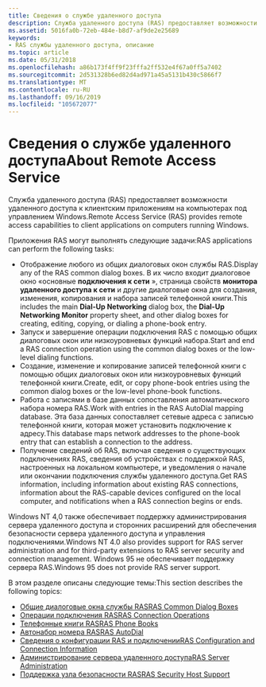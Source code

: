```yaml
---
title: Сведения о службе удаленного доступа
description: Служба удаленного доступа (RAS) предоставляет возможности удаленного доступа к клиентским приложениям на компьютерах под управлением Windows.
ms.assetid: 5016fa0b-72eb-484e-b8d7-af9de2e25689
keywords:
- RAS службы удаленного доступа, описание
ms.topic: article
ms.date: 05/31/2018
ms.openlocfilehash: a86b173f4ff9f23fffa2ff532e4f67a0ff5a7402
ms.sourcegitcommit: 2d531328b6ed82d4ad971a45a5131b430c5866f7
ms.translationtype: MT
ms.contentlocale: ru-RU
ms.lasthandoff: 09/16/2019
ms.locfileid: "105672077"
---
```

# <a name="about-remote-access-service"></a><span data-ttu-id="36a9f-104">Сведения о службе удаленного доступа</span><span class="sxs-lookup"><span data-stu-id="36a9f-104">About Remote Access Service</span></span>

<span data-ttu-id="36a9f-105">Служба удаленного доступа (RAS) предоставляет возможности удаленного доступа к клиентским приложениям на компьютерах под управлением Windows.</span><span class="sxs-lookup"><span data-stu-id="36a9f-105">Remote Access Service (RAS) provides remote access capabilities to client applications on computers running Windows.</span></span>

<span data-ttu-id="36a9f-106">Приложения RAS могут выполнять следующие задачи:</span><span class="sxs-lookup"><span data-stu-id="36a9f-106">RAS applications can perform the following tasks:</span></span>

-   <span data-ttu-id="36a9f-107">Отображение любого из общих диалоговых окон службы RAS.</span><span class="sxs-lookup"><span data-stu-id="36a9f-107">Display any of the RAS common dialog boxes.</span></span> <span data-ttu-id="36a9f-108">В их число входит диалоговое окно «основные **подключения к сети** », страница свойств **монитора удаленного доступа к сети** и другие диалоговые окна для создания, изменения, копирования и набора записей телефонной книги.</span><span class="sxs-lookup"><span data-stu-id="36a9f-108">This includes the main **Dial-Up Networking** dialog box, the **Dial-Up Networking Monitor** property sheet, and other dialog boxes for creating, editing, copying, or dialing a phone-book entry.</span></span>
-   <span data-ttu-id="36a9f-109">Запуск и завершение операции подключения RAS с помощью общих диалоговых окон или низкоуровневых функций набора.</span><span class="sxs-lookup"><span data-stu-id="36a9f-109">Start and end a RAS connection operation using the common dialog boxes or the low-level dialing functions.</span></span>
-   <span data-ttu-id="36a9f-110">Создание, изменение и копирование записей телефонной книги с помощью общих диалоговых окон или низкоуровневых функций телефонной книги.</span><span class="sxs-lookup"><span data-stu-id="36a9f-110">Create, edit, or copy phone-book entries using the common dialog boxes or the low-level phone-book functions.</span></span>
-   <span data-ttu-id="36a9f-111">Работа с записями в базе данных сопоставления автоматического набора номера RAS.</span><span class="sxs-lookup"><span data-stu-id="36a9f-111">Work with entries in the RAS AutoDial mapping database.</span></span> <span data-ttu-id="36a9f-112">Эта база данных сопоставляет сетевые адреса с записью телефонной книги, которая может установить подключение к адресу.</span><span class="sxs-lookup"><span data-stu-id="36a9f-112">This database maps network addresses to the phone-book entry that can establish a connection to the address.</span></span>
-   <span data-ttu-id="36a9f-113">Получение сведений об RAS, включая сведения о существующих подключениях RAS, сведения об устройствах с поддержкой RAS, настроенных на локальном компьютере, и уведомления о начале или окончании подключения службы удаленного доступа.</span><span class="sxs-lookup"><span data-stu-id="36a9f-113">Get RAS information, including information about existing RAS connections, information about the RAS-capable devices configured on the local computer, and notifications when a RAS connection begins or ends.</span></span>

<span data-ttu-id="36a9f-114">Windows NT 4,0 также обеспечивает поддержку администрирования сервера удаленного доступа и сторонних расширений для обеспечения безопасности сервера удаленного доступа и управления подключениями.</span><span class="sxs-lookup"><span data-stu-id="36a9f-114">Windows NT 4.0 also provides support for RAS server administration and for third-party extensions to RAS server security and connection management.</span></span> <span data-ttu-id="36a9f-115">Windows 95 не обеспечивает поддержку сервера RAS.</span><span class="sxs-lookup"><span data-stu-id="36a9f-115">Windows 95 does not provide RAS server support.</span></span>

<span data-ttu-id="36a9f-116">В этом разделе описаны следующие темы:</span><span class="sxs-lookup"><span data-stu-id="36a9f-116">This section describes the following topics:</span></span>

-   [<span data-ttu-id="36a9f-117">Общие диалоговые окна службы RAS</span><span class="sxs-lookup"><span data-stu-id="36a9f-117">RAS Common Dialog Boxes</span></span>](ras-common-dialog-boxes.md)
-   [<span data-ttu-id="36a9f-118">Операции подключения RAS</span><span class="sxs-lookup"><span data-stu-id="36a9f-118">RAS Connection Operations</span></span>](ras-connection-operations.md)
-   [<span data-ttu-id="36a9f-119">Телефонные книги RAS</span><span class="sxs-lookup"><span data-stu-id="36a9f-119">RAS Phone Books</span></span>](ras-phone-books.md)
-   [<span data-ttu-id="36a9f-120">Автонабор номера RAS</span><span class="sxs-lookup"><span data-stu-id="36a9f-120">RAS AutoDial</span></span>](ras-autodial.md)
-   [<span data-ttu-id="36a9f-121">Сведения о конфигурации RAS и подключении</span><span class="sxs-lookup"><span data-stu-id="36a9f-121">RAS Configuration and Connection Information</span></span>](ras-configuration-and-connection-information.md)
-   [<span data-ttu-id="36a9f-122">Администрирование сервера удаленного доступа</span><span class="sxs-lookup"><span data-stu-id="36a9f-122">RAS Server Administration</span></span>](ras-server-administration.md)
-   [<span data-ttu-id="36a9f-123">Поддержка узла безопасности RAS</span><span class="sxs-lookup"><span data-stu-id="36a9f-123">RAS Security Host Support</span></span>](ras-security-host-support.md)

 

 




